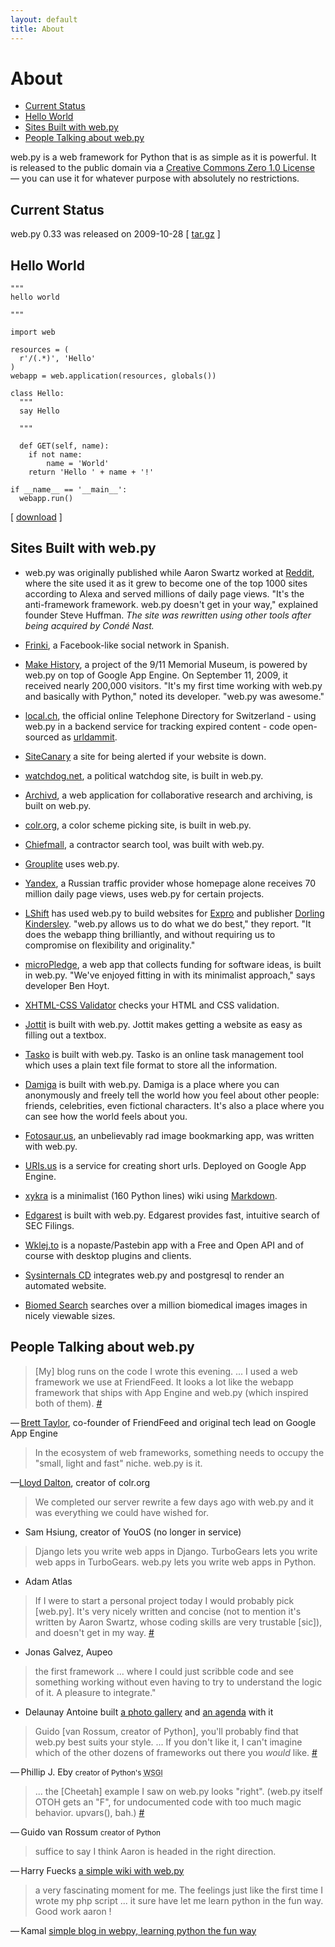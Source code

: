 ```yaml
---
layout: default
title: About
---
```


# About

*   [Current Status](#status)
*   [Hello World](#hello)
*   [Sites Built with web.py](#built-with)
*   [People Talking about web.py](#talking-about)

web.py is a web framework for Python that is as simple as it is powerful. It is released to the public domain via a <a href=http://creativecommons.org/publicdomain/zero/1.0/ rel=license>Creative Commons Zero 1.0 License</a> &mdash; you can use it for whatever purpose with absolutely no restrictions.

<h2 id=status>Current Status</h2>

web.py 0.33 was released on 2009-10-28 [ [tar.gz](/static/web.py-0.33.tar.gz) ]

<h2 id=hello>Hello World</h2>

<pre class=prettyprint><code>"""
hello world

"""

import web

resources = (
  r'/(.*)', 'Hello'
)
webapp = web.application(resources, globals())

class Hello:
  """
  say Hello
  
  """
  
  def GET(self, name):
    if not name: 
        name = 'World'
    return 'Hello ' + name + '!'

if __name__ == '__main__':
  webapp.run()</code></pre>

[ [download](/usage/hello.py?format=raw) ]

<h2 id=built-with>Sites Built with web.py</h2>

* <p class=vcard>web.py was originally published while Aaron Swartz worked at <a class="fn org url uid" href=http://reddit.com/>Reddit</a>, where the site used it as it grew to become one of the top 1000 sites according to Alexa and served millions of daily page views. "It's the anti-framework framework. web.py doesn't get in your way," explained founder Steve Huffman. <em>The site was rewritten using other tools after being acquired by Condé Nast.</em></p>

* <p class=vcard><a class="fn org url uid" href=http://frinki.com/>Frinki</a>, a Facebook-like social network in Spanish.

* <p class=vcard><a class="fn org url uid" href=http://makehistory.national911memorial.org/>Make History</a>, a project of the 9/11 Memorial Museum, is powered by web.py on top of Google App Engine. On September 11, 2009, it received nearly 200,000 visitors. "It's my first time working with web.py and basically with Python," noted its developer. "web.py was awesome."</p>

* <p class=vcard><a class="fn org url uid" href=http://local.ch/>local.ch</a>, the official online Telephone Directory for Switzerland - using web.py in a backend service for tracking expired content - code open-sourced as <a href=http://github.com/harryf/urldammit/tree/master>urldammit</a>.</p>

* <p class=vcard><a class="fn org url uid" href=http://sitecanary.com/>SiteCanary</a> a site for being alerted if your website is down.</p>

* <p class=vcard><a class="fn org url uid" href=http://watchdog.net/>watchdog.net</a>, a political watchdog site, is built in web.py.</p>

* <p class=vcard><a class="fn org url uid" href=http://archivd.com/>Archivd</a>, a web application for collaborative research and archiving, is built on web.py.</p>

* <p class=vcard><a class="fn org url uid" href=http://colr.org/>colr.org</a>, a color scheme picking site, is built in web.py.</p>

* <p class=vcard><a class="fn org url uid" href=http://chiefmall.com/>Chiefmall</a>, a contractor search tool, was built with web.py.</p>

* <p class=vcard><a class="fn org url uid" href=http://grouplite.com/>Grouplite</a> uses web.py.</p>

* <p class=vcard><a class="fn org url uid" href=http://yandex.ru/>Yandex</a>, a Russian traffic provider whose homepage alone receives 70 million daily page views, uses web.py for certain projects.</p>

* <p class=vcard><a class="fn org url uid" href=http://lshift.net/>LShift</a> has used web.py to build websites for <a href=http://exproretail.com/>Expro</a> and publisher <a href=http://travel.dk.com/>Dorling Kindersley</a>. "web.py allows us to do what we do best," they report. "It does the webapp thing brilliantly, and without requiring us to compromise on flexibility and originality."</p>

* <p class=vcard><a class="fn org url uid" href=http://micropledge.com/>microPledge</a>, a web app that collects funding for software ideas, is built in web.py. "We've enjoyed fitting in with its minimalist approach," says developer Ben Hoyt.</p>

* <p class=vcard><a class="fn org url uid" href=http://xhtml-css.com/>XHTML-CSS Validator</a> checks your HTML and CSS validation.</p>

* <p class=vcard><a class="fn org url uid" href=http://jottit.com/>Jottit</a> is built with web.py. Jottit makes getting a website as easy as filling out a textbox.</p>

* <p class=vcard><a class="fn org url uid" href=http://taskodone.com/>Tasko</a> is built with web.py. Tasko is an online task management tool which uses a plain text file format to store all the information.</p>

* <p class=vcard><a class="fn org url uid" href=http://damiga.com/>Damiga</a> is built with web.py. Damiga is a place where you can anonymously and freely tell the world how you feel about other people: friends, celebrities, even fictional characters. It's also a place where you can see how the world feels about you.</p>

* <p class=vcard><a class="fn org url uid" href=http://fotosaur.us/>Fotosaur.us</a>, an unbelievably rad image bookmarking app, was written with web.py.</p>

* <p class=vcard><a class="fn org url uid" href=http://uris.us/>URIs.us</a> is a service for creating short urls. Deployed on Google App Engine.</p>

* <p class=vcard><a class="fn org url uid" href=http://xykra.org/>xykra</a> is a minimalist (160 Python lines) wiki using <a href=http://daringfireball.net/projects/markdown/>Markdown</a>.</p>

* <p class=vcard><a class="fn org url uid" href=http://edgarest.com/>Edgarest</a> is built with web.py. Edgarest provides fast, intuitive search of SEC Filings.</p>

* <p class=vcard><a class="fn org url uid" href=http://wklej.to/>Wklej.to</a> is a nopaste/Pastebin app with a Free and Open API and of course with desktop plugins and clients.</p>

* <p class=vcard><a class="fn org url uid" href=http://sysinternals.xykra.org/>Sysinternals CD</a> integrates web.py and postgresql to render an automated website.</p>

* <p class=vcard><a class="fn org url uid" href=http://biomed-search.com/>Biomed Search</a> searches over a million biomedical images images in nicely viewable sizes.</p>

<h2 id=talking-about>People Talking about web.py</h2>

>   [My] blog runs on the code I wrote this evening. ... I used a web framework we use at FriendFeed. It looks a lot like the webapp framework that ships with App Engine and web.py (which inspired both of them). [#](http://bret.appspot.com/entry/experimenting-google-app-engine)

<p class=vcard>—&thinsp;<a class="fn url uid" href=http://bret.appspot.com/>Brett Taylor</a>, co-founder of FriendFeed and original tech lead on Google App Engine</p>

>   In the ecosystem of web frameworks, something needs to occupy the "small, light and fast" niche. web.py is it.

<p class=vcard>—<a class="fn url uid" href=http://twitter.com/daltonlp>Lloyd Dalton</a>, creator of colr.org</p>

>   We completed our server rewrite a few days ago with web.py and it was everything we could have wished for.

- Sam Hsiung, creator of YouOS (no longer in service)

>   Django lets you write web apps in Django. TurboGears lets you write web apps in TurboGears. web.py lets you write web apps in Python.

- Adam Atlas

>   If I were to start a personal project today I would probably pick [web.py]. It's very nicely written and concise (not to mention it's written by Aaron Swartz, whose coding skills are very trustable [sic]), and doesn't get in my way. [#](http://www.artima.com/forums/flat.jsp?forum=106&thread=146149#189284)

- Jonas Galvez, Aupeo

>   the first framework ... where I could just scribble code and see something working without even having to try to understand the logic of it. A pleasure to integrate."

- Delaunay Antoine built [a photo gallery][28] and [an agenda][34] with it

   [28]: http://github.com/antoine/ibrouteur/
   [34]: http://metagenda.org

>   Guido [van Rossum, creator of Python], you'll probably find that web.py best suits your style. ... If you don't like it, I can't imagine which of the other dozens of frameworks out there you *would* like. [#](http://shortb.net/~f561f2)

—&thinsp;Phillip J. Eby <small>creator of Python's <abbr title="Web Server Gateway Interface">WSGI</abbr></small>

>   ... the [Cheetah] example I saw on web.py looks "right". (web.py itself OTOH gets an "F", for undocumented code with too much magic behavior. upvars(), bah.) [#](http://shortb.net/~f561f3)
 
—&thinsp;Guido van Rossum <small>creator of Python</small>

>   suffice to say I think Aaron is headed in the right direction.

—&thinsp;Harry Fuecks [a simple wiki with web.py](http://www.sitepoint.com/blogs/2006/01/06/a-simple-wiki-with-webpy/)

>   a very fascinating moment for me. The feelings just like the first time I wrote my php script ... it sure have let me learn python in the fun way. Good work aaron !

—&thinsp;Kamal [simple blog in webpy, learning python the fun way](http://www.k4ml.com/node/165)

<script src=http://angelo.gladding.name/assets/jquery.js></script>
<script src=http://angelo.gladding.name/assets/webpy/js-prettify/prettify.js></script>
<script src=http://angelo.gladding.name/assets/webpy/enliven.js></script>

<style>
@import url(http://angelo.gladding.name/assets/webpy/js-prettify/prettify.css);
@import url(http://angelo.gladding.name/assets/webpy/changes.css);
</style>
